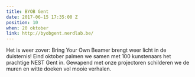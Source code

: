```yaml
---
title: BYOB Gent
date: 2017-06-15 17:35:00 Z
position: 10
when: 20 oktober
link: http://byobgent.nerdlab.be/
---
```


Het is weer zover: Bring Your Own Beamer brengt weer licht in de duisternis! Eind oktober palmen we samen met 100 kunstenaars het prachtige NEST Gent in. Gewapend met onze projectoren schilderen we de muren en witte doeken vol mooie verhalen. 